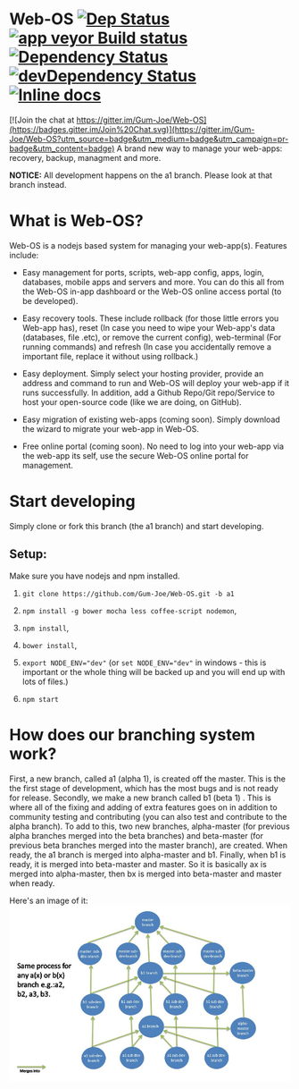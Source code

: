 # Web-OS [![Dep Status](https://travis-ci.org/Gum-Joe/Web-OS.svg?branch=a1)](https://travis-ci.org/Gum-Joe/Web-OS) [![app veyor Build status](https://ci.appveyor.com/api/projects/status/93bp43bnds9wl230?svg=true)](https://ci.appveyor.com/project/Gum-Joe/web-os) [![Dependency Status](https://david-dm.org/Gum-Joe/Web-OS.svg)](https://david-dm.org/Gum-Joe/Web-OS) [![devDependency Status](https://david-dm.org/Gum-Joe/Web-OS/dev-status.svg)](https://david-dm.org/Gum-Joe/Web-OS#info=devDependencies) [![Inline docs](http://inch-ci.org/github/Gum-Joe/Web-OS.svg?branch=master)](http://inch-ci.org/github/Gum-Joe/Web-OS)

[![Join the chat at https://gitter.im/Gum-Joe/Web-OS](https://badges.gitter.im/Join%20Chat.svg)](https://gitter.im/Gum-Joe/Web-OS?utm_source=badge&utm_medium=badge&utm_campaign=pr-badge&utm_content=badge)
A brand new way to manage your web-apps: recovery, backup, managment and more.

**NOTICE:** All development happens on the a1 branch. Please look at that branch instead.

# What is Web-OS?
Web-OS is a nodejs based system for managing your web-app(s). Features include:
* Easy management for ports, scripts, web-app config, apps, login, databases, mobile apps and servers and more. You can do this all from the Web-OS in-app dashboard or the Web-OS online access portal (to be developed).

* Easy recovery tools. These include rollback (for those little errors you Web-app has), reset (In case you need to wipe your Web-app's data (databases, file .etc), or remove the current config), web-terminal (For running commands) and refresh (In case you accidentally remove a important file, replace it without using rollback.)

* Easy deployment. Simply select your hosting provider, provide an address and command to run and Web-OS will deploy your web-app if it runs successfully. In addition, add a Github Repo/Git repo/Service to host your open-source code (like we are doing, on GitHub).

* Easy migration of existing web-apps (coming soon). Simply download the wizard to migrate your web-app in Web-OS.

* Free online portal (coming soon). No need to log into your web-app via the web-app its self, use the secure Web-OS online portal for management.

# Start developing
Simply clone or fork this branch (the a1 branch) and start developing.
## Setup:
 Make sure you have nodejs and npm installed.
  1. `git clone https://github.com/Gum-Joe/Web-OS.git -b a1`
  2. `npm install -g bower mocha less coffee-script nodemon`,

  3. `npm install`,

  4. `bower install`,

  5. `export NODE_ENV="dev"` (or `set NODE_ENV="dev"` in windows - this is important or the whole thing will be backed up and you will end up with lots of files.)

  6. `npm start`

# How does our branching system work?
First, a new branch, called a1 (alpha 1), is created off the master. This is the the first stage of development, which has the most bugs and is not ready for release. Secondly, we make a new branch called b1 (beta 1) . This is where all of the fixing and adding of extra features goes on in addition to community testing and contributing (you can also test and contribute to the alpha branch). To add to this, two new branches, alpha-master (for previous alpha branches merged into the beta branches) and beta-master (for previous beta branches merged into the master branch), are created.  When ready, the a1 branch is merged into alpha-master and b1.  Finally, when b1 is ready, it is merged into beta-master and master. So it is basically ax is merged into alpha-master, then bx is merged into beta-master and master when ready.

Here's an image of it:
![branches](https://raw.githubusercontent.com/Gum-Joe/Web-OS/a1/Web-OS-branches.jpg)
